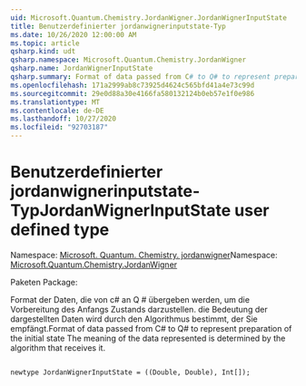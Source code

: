 ```yaml
---
uid: Microsoft.Quantum.Chemistry.JordanWigner.JordanWignerInputState
title: Benutzerdefinierter jordanwignerinputstate-Typ
ms.date: 10/26/2020 12:00:00 AM
ms.topic: article
qsharp.kind: udt
qsharp.namespace: Microsoft.Quantum.Chemistry.JordanWigner
qsharp.name: JordanWignerInputState
qsharp.summary: Format of data passed from C# to Q# to represent preparation of the initial state The meaning of the data represented is determined by the algorithm that receives it.
ms.openlocfilehash: 171a2999ab8c73925d4624c565bfd41a4e73c99d
ms.sourcegitcommit: 29e0d88a30e4166fa580132124b0eb57e1f0e986
ms.translationtype: MT
ms.contentlocale: de-DE
ms.lasthandoff: 10/27/2020
ms.locfileid: "92703187"
---
```

# <a name="jordanwignerinputstate-user-defined-type"></a><span data-ttu-id="d067d-102">Benutzerdefinierter jordanwignerinputstate-Typ</span><span class="sxs-lookup"><span data-stu-id="d067d-102">JordanWignerInputState user defined type</span></span>

<span data-ttu-id="d067d-103">Namespace: [Microsoft. Quantum. Chemistry. jordanwigner](xref:Microsoft.Quantum.Chemistry.JordanWigner)</span><span class="sxs-lookup"><span data-stu-id="d067d-103">Namespace: [Microsoft.Quantum.Chemistry.JordanWigner](xref:Microsoft.Quantum.Chemistry.JordanWigner)</span></span>

<span data-ttu-id="d067d-104">Paketen [](https://nuget.org/packages/)</span><span class="sxs-lookup"><span data-stu-id="d067d-104">Package: [](https://nuget.org/packages/)</span></span>


<span data-ttu-id="d067d-105">Format der Daten, die von c# an Q # übergeben werden, um die Vorbereitung des Anfangs Zustands darzustellen. die Bedeutung der dargestellten Daten wird durch den Algorithmus bestimmt, der Sie empfängt.</span><span class="sxs-lookup"><span data-stu-id="d067d-105">Format of data passed from C# to Q# to represent preparation of the initial state The meaning of the data represented is determined by the algorithm that receives it.</span></span>

```qsharp

newtype JordanWignerInputState = ((Double, Double), Int[]);
```

